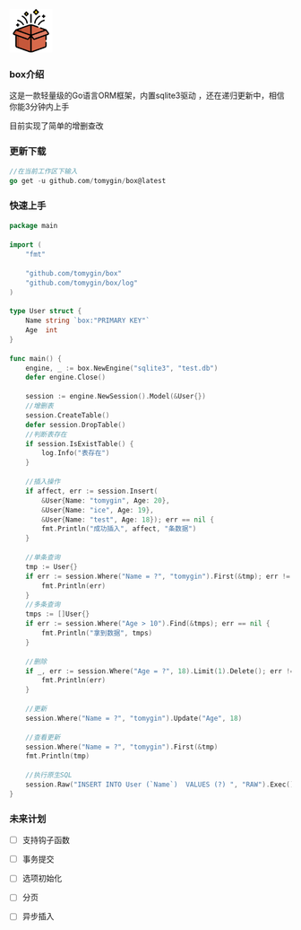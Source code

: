 <img src="logo.png" style="zoom:15%;" />

### box介绍

这是一款轻量级的Go语言ORM框架，内置sqlite3驱动 ，还在递归更新中，相信你能3分钟内上手 

目前实现了简单的增删查改

### 更新下载

```go
//在当前工作区下输入
go get -u github.com/tomygin/box@latest
```

### 快速上手

```go
package main

import (
    "fmt"
    
	"github.com/tomygin/box"
	"github.com/tomygin/box/log"
)

type User struct {
	Name string `box:"PRIMARY KEY"`
	Age  int
}

func main() {
	engine, _ := box.NewEngine("sqlite3", "test.db")
	defer engine.Close()

	session := engine.NewSession().Model(&User{})
	//增删表
	session.CreateTable()
	defer session.DropTable()
	//判断表存在
	if session.IsExistTable() {
		log.Info("表存在")
	}

	//插入操作
	if affect, err := session.Insert(
		&User{Name: "tomygin", Age: 20},
		&User{Name: "ice", Age: 19},
		&User{Name: "test", Age: 18}); err == nil {
		fmt.Println("成功插入", affect, "条数据")
	}

	//单条查询
	tmp := User{}
	if err := session.Where("Name = ?", "tomygin").First(&tmp); err != nil {
		fmt.Println(err)
	}
	//多条查询
	tmps := []User{}
	if err := session.Where("Age > 10").Find(&tmps); err == nil {
		fmt.Println("拿到数据", tmps)
	}

	//删除
	if _, err := session.Where("Age = ?", 18).Limit(1).Delete(); err != nil {
		fmt.Println(err)
	}

	//更新
	session.Where("Name = ?", "tomygin").Update("Age", 18)

	//查看更新
	session.Where("Name = ?", "tomygin").First(&tmp)
	fmt.Println(tmp)

	//执行原生SQL
	session.Raw("INSERT INTO User (`Name`)  VALUES (?) ", "RAW").Exec()
}

```

### 未来计划

- [ ] 支持钩子函数
- [ ] 事务提交
- [ ] 选项初始化
- [ ] 分页
- [ ] 异步插入


